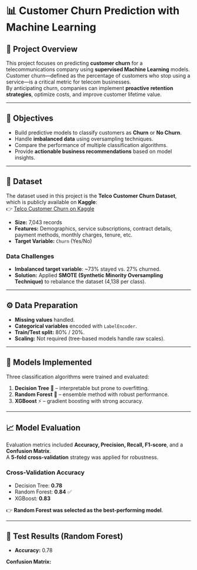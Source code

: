 # 📊 Customer Churn Prediction with Machine Learning

## 📌 Project Overview
This project focuses on predicting **customer churn** for a telecommunications company using **supervised Machine Learning** models.  
Customer churn—defined as the percentage of customers who stop using a service—is a critical metric for telecom businesses.  
By anticipating churn, companies can implement **proactive retention strategies**, optimize costs, and improve customer lifetime value.  

---

## 🎯 Objectives
- Build predictive models to classify customers as **Churn** or **No Churn**.  
- Handle **imbalanced data** using oversampling techniques.  
- Compare the performance of multiple classification algorithms.  
- Provide **actionable business recommendations** based on model insights.  

---

## 📂 Dataset
The dataset used in this project is the **Telco Customer Churn Dataset**, which is publicly available on **Kaggle**:  
👉 [Telco Customer Churn on Kaggle](https://www.kaggle.com/blastchar/telco-customer-churn)  

- **Size:** 7,043 records  
- **Features:** Demographics, service subscriptions, contract details, payment methods, monthly charges, tenure, etc.  
- **Target Variable:** `Churn` (Yes/No)  

### Data Challenges
- **Imbalanced target variable**: ~73% stayed vs. 27% churned.  
- **Solution:** Applied **SMOTE (Synthetic Minority Oversampling Technique)** to rebalance the dataset (4,138 per class).  

---

## ⚙️ Data Preparation
- **Missing values** handled.  
- **Categorical variables** encoded with `LabelEncoder`.  
- **Train/Test split:** 80% / 20%.  
- **Scaling:** Not required (tree-based models handle raw scales).  

---

## 🤖 Models Implemented
Three classification algorithms were trained and evaluated:  

1. **Decision Tree** 🌳 – interpretable but prone to overfitting.  
2. **Random Forest** 🌲 – ensemble method with robust performance.  
3. **XGBoost** ⚡ – gradient boosting with strong accuracy.  

---

## 📈 Model Evaluation
Evaluation metrics included **Accuracy, Precision, Recall, F1-score**, and a **Confusion Matrix**.  
A **5-fold cross-validation** strategy was applied for robustness.  

### Cross-Validation Accuracy
- Decision Tree: **0.78**  
- Random Forest: **0.84** ✅  
- XGBoost: **0.83**  

👉 **Random Forest was selected as the best-performing model**.  

---

## 🧪 Test Results (Random Forest)
- **Accuracy:** 0.78  

**Confusion Matrix:**  
